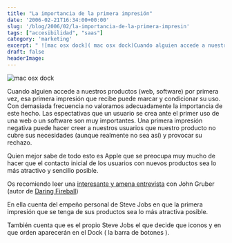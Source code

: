 ```yaml
---
title: "La importancia de la primera impresión"
date: '2006-02-21T16:34:00+00:00'
slug: '/blog/2006/02/la-importancia-de-la-primera-impresin'
tags: ["accesibilidad", "saas"]
category: 'marketing'
excerpt: " ![mac osx dock]( mac osx dock)Cuando alguien accede a nuestros productos (web, software) por primera vez, esa primera impresión que recibe puede marc..."
draft: false
headerImage:
---
```

 ![mac osx dock](http://jorgegorka.files.wordpress.com/docks.jpg "mac osx dock")

Cuando alguien accede a nuestros productos (web, software) por primera vez, esa primera impresión que recibe puede marcar y condicionar su uso. Con demasiada frecuencia no valoramos adecuadamente la importancia de este hecho. Las espectativas que un usuario se crea ante el primer uso de una web o un software son muy importantes. Una primera impresión negativa puede hacer creer a nuestros usuarios que nuestro producto no cubre sus necesidades (aunque realmente no sea así) y provocar su rechazo.

Quien mejor sabe de todo esto es Apple que se preocupa muy mucho de hacer que el contacto inicial de los usuarios con nuevos productos sea lo más atractivo y sencillo posible.

Os recomiendo leer una [interesante y amena entrevista](http://www.guidebookgallery.org/articles/interviewwithjohngruber) con John Gruber (autor de [Daring Fireball](http://daringfireball.net/))

En ella cuenta del empeño personal de Steve Jobs en que la primera impresión que se tenga de sus productos sea lo más atractiva posible.

También cuenta que es el propio Steve Jobs el que decide que iconos y en que orden aparecerán en el Dock ( la barra de botones ).
